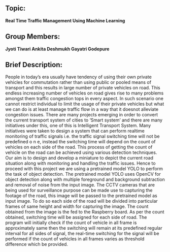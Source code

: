 ## Topic:
**Real Time Traffic Management Using Machine Learning**

## Group Members:
**Jyoti Tiwari
Ankita Deshmukh
Gayatri Godepure**

## Brief Description:

People in today’s era usually have tendency of using their own private vehicles for commutation rather than using public or pooled means of transport and this results in large
number of private vehicles on road. This endless increasing number of vehicles on road gives
rise to many problems amongst them traffic congestion tops in every aspect. In such scenario
one cannot restrict individual to limit the usage of their private vehicles but what we can
do is at least manage traffic flow in a way that it doesnot alleviate congestion issues.
There are many projects emerging in order to convert the current transport system of
cities to ‘Smart system’ and there are many initiatives under this, one of this is Intelligent
Transport System. Many initiatives were taken to design a system that can perform realtime monitoring of traffic signals i.e. the traffic signal switching time will not be predefined
o n e, instead the switching time will depend on the count of vehicles on each side of the
road. This process of getting the count of vehicle on the road can be achieved using various
detection techniques.
Our aim is to design and develop a miniature to depict the current road situation along
with monitoring and handling the traffic issues. Hence to proceed with this project we are
using a pretrained model YOLO to perform the task of object detection. The pretrained
model YOLO uses OpenCV for object detection along with multiple foreground and background subtraction and removal of noise from the input image. The CCTV cameras that
are being used for surveillance purpose can be made use to capturing the footage of the
road, this image will be passed to the pretrained model as input image. To do so each side
of the road will be divided into particular frames of same height and width for capturing
the image. The count obtained from the image is the fed to the Raspberry board. As per
the count obtained, switching time will be assigned for each side of road. The program will
initially check if the count of vehicle in all frame is approximately same then the switching
will remain at its predefined regular interval for all sides of signal, the real-time switching for
the signal will be performed if the count of vehicles in all frames varies as threshold difference
which be provided.
